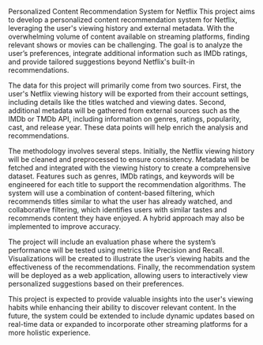 Personalized Content Recommendation System for Netflix
This project aims to develop a personalized content recommendation system for Netflix, leveraging the user's viewing history and external metadata. With the overwhelming volume of content available on streaming platforms, finding relevant shows or movies can be challenging. The goal is to analyze the user’s preferences, integrate additional information such as IMDb ratings, and provide tailored suggestions beyond Netflix's built-in recommendations.

The data for this project will primarily come from two sources. First, the user's Netflix viewing history will be exported from their account settings, including details like the titles watched and viewing dates. Second, additional metadata will be gathered from external sources such as the IMDb or TMDb API, including information on genres, ratings, popularity, cast, and release year. These data points will help enrich the analysis and recommendations.

The methodology involves several steps. Initially, the Netflix viewing history will be cleaned and preprocessed to ensure consistency. Metadata will be fetched and integrated with the viewing history to create a comprehensive dataset. Features such as genres, IMDb ratings, and keywords will be engineered for each title to support the recommendation algorithms. The system will use a combination of content-based filtering, which recommends titles similar to what the user has already watched, and collaborative filtering, which identifies users with similar tastes and recommends content they have enjoyed. A hybrid approach may also be implemented to improve accuracy.

The project will include an evaluation phase where the system’s performance will be tested using metrics like Precision and Recall. Visualizations will be created to illustrate the user’s viewing habits and the effectiveness of the recommendations. Finally, the recommendation system will be deployed as a web application, allowing users to interactively view personalized suggestions based on their preferences.

This project is expected to provide valuable insights into the user's viewing habits while enhancing their ability to discover relevant content. In the future, the system could be extended to include dynamic updates based on real-time data or expanded to incorporate other streaming platforms for a more holistic experience.
